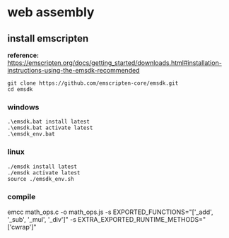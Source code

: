 # web assembly

## install emscripten

**reference:** https://emscripten.org/docs/getting_started/downloads.html#installation-instructions-using-the-emsdk-recommended

    git clone https://github.com/emscripten-core/emsdk.git
    cd emsdk

### windows
    .\emsdk.bat install latest
    .\emsdk.bat activate latest
    .\emsdk_env.bat

### linux
    ./emsdk install latest
    ./emsdk activate latest
    source ./emsdk_env.sh




### compile
emcc math_ops.c -o math_ops.js -s EXPORTED_FUNCTIONS="['_add', '_sub', '_mul', '_div']" -s EXTRA_EXPORTED_RUNTIME_METHODS="['cwrap']"